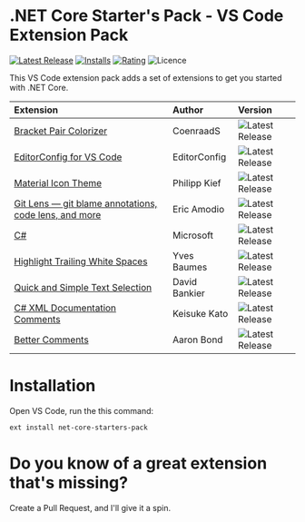 # .NET Core Starter's Pack - VS Code Extension Pack

[![Latest Release](https://vsmarketplacebadge.apphb.com/version/blairleduc.net-core-starters-pack.svg)](https://marketplace.visualstudio.com/items?itemName=blairleduc.net-core-starters-pack)
[![Installs](https://vsmarketplacebadge.apphb.com/installs/blairleduc.net-core-starters-pack.svg)](https://marketplace.visualstudio.com/items?itemName=blairleduc.net-core-starters-pack)
[![Rating](https://vsmarketplacebadge.apphb.com/rating/blairleduc.net-core-starters-pack.svg)](https://marketplace.visualstudio.com/items?itemName=blairleduc.net-core-starters-pack#review-details)
![Licence](https://img.shields.io/github/license/BlairLeduc/net-core-starters-pack.svg)

This VS Code extension pack adds a set of extensions to get you started with .NET Core.

| Extension | Author | Version |
|:--------- |:------ |:------- |
| [Bracket Pair Colorizer](https://marketplace.visualstudio.com/items?itemName=CoenraadS.bracket-pair-colorizer) | CoenraadS | ![Latest Release](https://vsmarketplacebadge.apphb.com/version-short/CoenraadS.bracket-pair-colorizer.svg) |
| [EditorConfig for VS Code](https://marketplace.visualstudio.com/items?itemName=EditorConfig.EditorConfig) | EditorConfig | ![Latest Release](https://vsmarketplacebadge.apphb.com/version-short/EditorConfig.EditorConfig.svg) |
| [Material Icon Theme](https://marketplace.visualstudio.com/items?itemName=PKief.material-icon-theme) | Philipp Kief | ![Latest Release](https://vsmarketplacebadge.apphb.com/version-short/PKief.material-icon-theme.svg) |
| [Git Lens — git blame annotations, code lens, and more](https://marketplace.visualstudio.com/items?itemName=eamodio.gitlens) | Eric Amodio | ![Latest Release](https://vsmarketplacebadge.apphb.com/version-short/eamodio.gitlens.svg) |
| [C#](https://marketplace.visualstudio.com/items?itemName=ms-vscode.csharp) | Microsoft | ![Latest Release](https://vsmarketplacebadge.apphb.com/version-short/ms-vscode.csharp.svg) |
| [Highlight Trailing White Spaces](https://marketplace.visualstudio.com/items?itemName=ybaumes.highlight-trailing-white-spaces) | Yves Baumes | ![Latest Release](https://vsmarketplacebadge.apphb.com/version-short/ybaumes.highlight-trailing-white-spaces.svg) |
| [Quick and Simple Text Selection](https://marketplace.visualstudio.com/items?itemName=dbankier.vscode-quick-select) | David Bankier | ![Latest Release](https://vsmarketplacebadge.apphb.com/version-short/dbankier.vscode-quick-select.svg) |
| [C# XML Documentation Comments](https://marketplace.visualstudio.com/items?itemName=k--kato.docomment) | Keisuke Kato | ![Latest Release](https://vsmarketplacebadge.apphb.com/version-short/k--kato.docomment.svg) |
| [Better Comments](https://marketplace.visualstudio.com/items?itemName=aaron-bond.better-comments) | Aaron Bond | ![Latest Release](https://vsmarketplacebadge.apphb.com/version-short/aaron-bond.better-comments.svg)

# Installation
Open VS Code, run the this command:

    ext install net-core-starters-pack

# Do you know of a great extension that's missing?
Create a Pull Request, and I'll give it a spin.